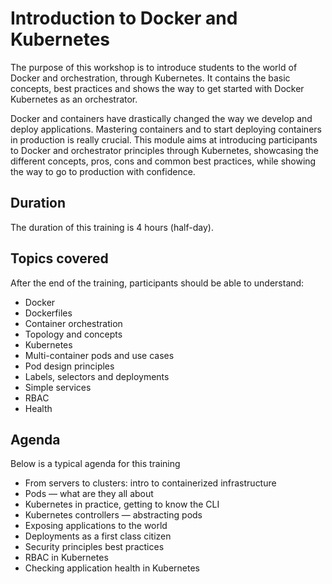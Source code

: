 # Introduction to Docker and Kubernetes

The purpose of this workshop is to introduce students to the world of Docker and orchestration, through Kubernetes. It contains the basic concepts, best practices and shows the way to get started with Docker Kubernetes as an orchestrator.

Docker and containers have drastically changed the way we develop and deploy applications. Mastering containers and to start deploying containers in production is really crucial. This module aims at introducing participants to Docker and orchestrator principles through Kubernetes, showcasing the different concepts, pros, cons and common best practices, while showing the way to go to production with confidence.

## Duration

The duration of this training is 4 hours (half-day).

## Topics covered

After the end of the training, participants should be able to understand:

* Docker
* Dockerfiles
* Container orchestration
* Topology and concepts
* Kubernetes
* Multi-container pods and use cases
* Pod design principles
* Labels, selectors and deployments
* Simple services
* RBAC
* Health

## Agenda

Below is a typical agenda for this training

* From servers to clusters: intro to containerized infrastructure
* Pods — what are they all about
* Kubernetes in practice, getting to know the CLI
* Kubernetes controllers — abstracting pods
* Exposing applications to the world
* Deployments as a first class citizen
* Security principles best practices
* RBAC in Kubernetes
* Checking application health in Kubernetes
